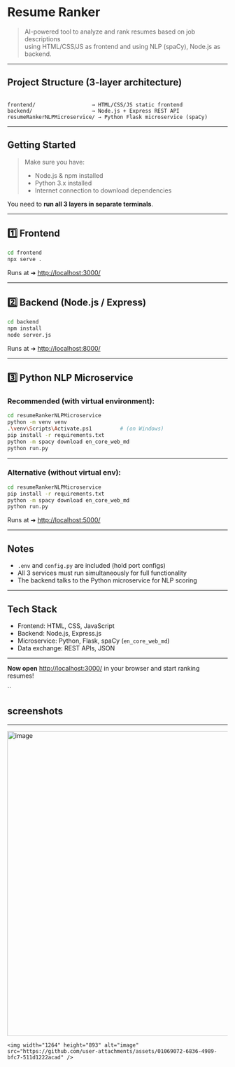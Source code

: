 # Resume Ranker

> AI-powered tool to analyze and rank resumes based on job descriptions  
> using HTML/CSS/JS as frontend and using NLP (spaCy), Node.js as backend.

---

##  **Project Structure (3-layer architecture)**

```

frontend/                  → HTML/CSS/JS static frontend
backend/                   → Node.js + Express REST API
resumeRankerNLPMicroservice/ → Python Flask microservice (spaCy)

````

---

##  **Getting Started**

>  Make sure you have:
> - Node.js & npm installed
> - Python 3.x installed
> - Internet connection to download dependencies

You need to **run all 3 layers in separate terminals**.

---

##  **1️⃣ Frontend**

```bash
cd frontend
npx serve .
````

Runs at ➜ [http://localhost:3000/](http://localhost:3000/)

---

##  **2️⃣ Backend (Node.js / Express)**

```bash
cd backend
npm install
node server.js
```

Runs at ➜ [http://localhost:8000/](http://localhost:8000/)

---

##  **3️⃣ Python NLP Microservice**

### Recommended (with virtual environment):

```bash
cd resumeRankerNLPMicroservice
python -m venv venv
.\venv\Scripts\Activate.ps1         # (on Windows)
pip install -r requirements.txt
python -m spacy download en_core_web_md
python run.py
```

---

###  Alternative (without virtual env):

```bash
cd resumeRankerNLPMicroservice
pip install -r requirements.txt
python -m spacy download en_core_web_md
python run.py
```

Runs at ➜ [http://localhost:5000/](http://localhost:5000/)

---

##  **Notes**

* `.env` and `config.py` are included (hold port configs)
* All 3 services must run simultaneously for full functionality
* The backend talks to the Python microservice for NLP scoring

---

## **Tech Stack**

* Frontend: HTML, CSS, JavaScript
* Backend: Node.js, Express.js
* Microservice: Python, Flask, spaCy (`en_core_web_md`)
* Data exchange: REST APIs, JSON

---

 **Now open** [http://localhost:3000/](http://localhost:3000/) in your browser and start ranking resumes!

``
##  **screenshots**
---

<img width="1776" height="697" alt="image" src="https://github.com/user-attachments/assets/9f8d3cab-8d99-4127-a4b0-c8e0fb3d2052" />



```
<img width="1264" height="893" alt="image" src="https://github.com/user-attachments/assets/01069072-6836-4989-bfc7-511d1222acad" />

